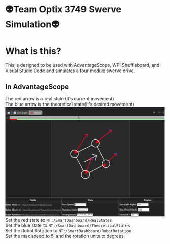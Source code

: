 # 👽Team Optix 3749 Swerve Simulation👽

# What is this?
This is designed to be used with AdvantageScope, WPI Shuffleboard, and Visual Studio Code and simulates a four module swerve drive.

## In AdvantageScope

The red arrow is a real state (It's current movement)<br>
The blue arrow is the theoretical state(It's desired movement)<br>
<img src="SwerveDemo.png">
<br>Set the red state to `NT:/SmartDashboard/RealStates`
<br>Set the blue state to `NT:/SmartDashboard/TheoreticalStates`
<br>Set the Robot Rotation to `NT:/SmartDashboard/RobotRotation`
<br>Set the max speed to 5, and the rotation units to degrees

